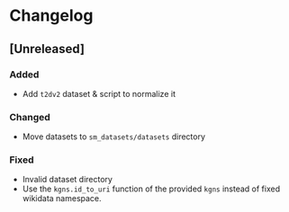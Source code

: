 # Changelog

## [Unreleased]

### Added

- Add `t2dv2` dataset & script to normalize it

### Changed

- Move datasets to `sm_datasets/datasets` directory

### Fixed

- Invalid dataset directory
- Use the `kgns.id_to_uri` function of the provided `kgns` instead of fixed wikidata namespace.

